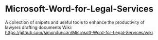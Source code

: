 # Microsoft-Word-for-Legal-Services
A collection of snipets and useful tools to enhance the productivity of lawyers drafting documents
Wiki: https://github.com/simonduncan/Microsoft-Word-for-Legal-Services/wiki 
